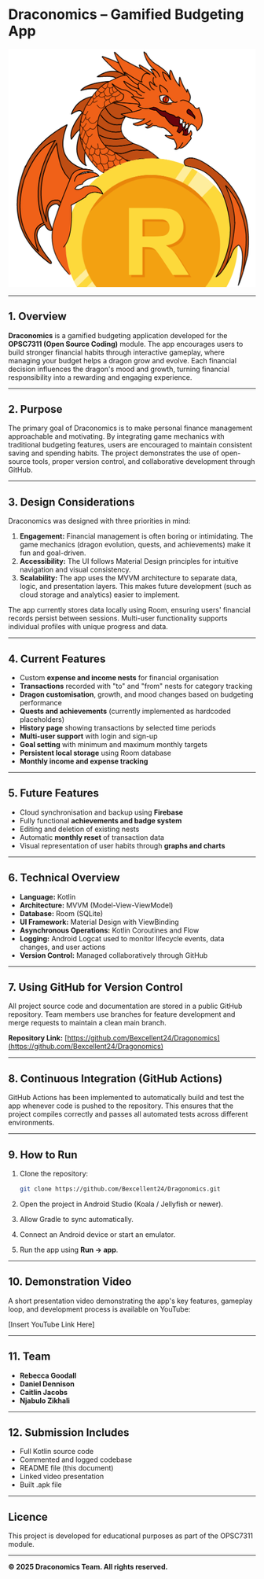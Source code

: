 # Draconomics – Gamified Budgeting App

![Draconomics Logo](https://github.com/Bexcellent24/Dragonomics/blob/master/Logos/Pages/Login_SignUp%20Page/home_page_logo.png)

---

## 1. Overview

**Draconomics** is a gamified budgeting application developed for the **OPSC7311 (Open Source Coding)** module. The app encourages users to build stronger financial habits through interactive gameplay, where managing your budget helps a dragon grow and evolve. Each financial decision influences the dragon's mood and growth, turning financial responsibility into a rewarding and engaging experience.

---

## 2. Purpose

The primary goal of Draconomics is to make personal finance management approachable and motivating. By integrating game mechanics with traditional budgeting features, users are encouraged to maintain consistent saving and spending habits. The project demonstrates the use of open-source tools, proper version control, and collaborative development through GitHub.

---

## 3. Design Considerations

Draconomics was designed with three priorities in mind:

1. **Engagement:** Financial management is often boring or intimidating. The game mechanics (dragon evolution, quests, and achievements) make it fun and goal-driven.
2. **Accessibility:** The UI follows Material Design principles for intuitive navigation and visual consistency.
3. **Scalability:** The app uses the MVVM architecture to separate data, logic, and presentation layers. This makes future development (such as cloud storage and analytics) easier to implement.

The app currently stores data locally using Room, ensuring users' financial records persist between sessions. Multi-user functionality supports individual profiles with unique progress and data.

---

## 4. Current Features

- Custom **expense and income nests** for financial organisation
- **Transactions** recorded with "to" and "from" nests for category tracking
- **Dragon customisation**, growth, and mood changes based on budgeting performance
- **Quests and achievements** (currently implemented as hardcoded placeholders)
- **History page** showing transactions by selected time periods
- **Multi-user support** with login and sign-up
- **Goal setting** with minimum and maximum monthly targets
- **Persistent local storage** using Room database
- **Monthly income and expense tracking**

---

## 5. Future Features

- Cloud synchronisation and backup using **Firebase**
- Fully functional **achievements and badge system**
- Editing and deletion of existing nests
- Automatic **monthly reset** of transaction data
- Visual representation of user habits through **graphs and charts**

---

## 6. Technical Overview

- **Language:** Kotlin
- **Architecture:** MVVM (Model-View-ViewModel)
- **Database:** Room (SQLite)
- **UI Framework:** Material Design with ViewBinding
- **Asynchronous Operations:** Kotlin Coroutines and Flow
- **Logging:** Android Logcat used to monitor lifecycle events, data changes, and user actions
- **Version Control:** Managed collaboratively through GitHub

---

## 7. Using GitHub for Version Control

All project source code and documentation are stored in a public GitHub repository. Team members use branches for feature development and merge requests to maintain a clean main branch.

**Repository Link:** [https://github.com/Bexcellent24/Dragonomics](https://github.com/Bexcellent24/Dragonomics)

---

## 8. Continuous Integration (GitHub Actions)

GitHub Actions has been implemented to automatically build and test the app whenever code is pushed to the repository. This ensures that the project compiles correctly and passes all automated tests across different environments.

---

## 9. How to Run

1. Clone the repository:
   ```bash
   git clone https://github.com/Bexcellent24/Dragonomics.git
   ```

2. Open the project in Android Studio (Koala / Jellyfish or newer).

3. Allow Gradle to sync automatically.

4. Connect an Android device or start an emulator.

5. Run the app using **Run → app**.

---

## 10. Demonstration Video

A short presentation video demonstrating the app's key features, gameplay loop, and development process is available on YouTube:

[Insert YouTube Link Here]

---

## 11. Team

- **Rebecca Goodall**
- **Daniel Dennison**
- **Caitlin Jacobs**
- **Njabulo Zikhali**

---

## 12. Submission Includes

- Full Kotlin source code
- Commented and logged codebase
- README file (this document)
- Linked video presentation
- Built .apk file

---

## Licence

This project is developed for educational purposes as part of the OPSC7311 module.

---

**© 2025 Draconomics Team. All rights reserved.**

